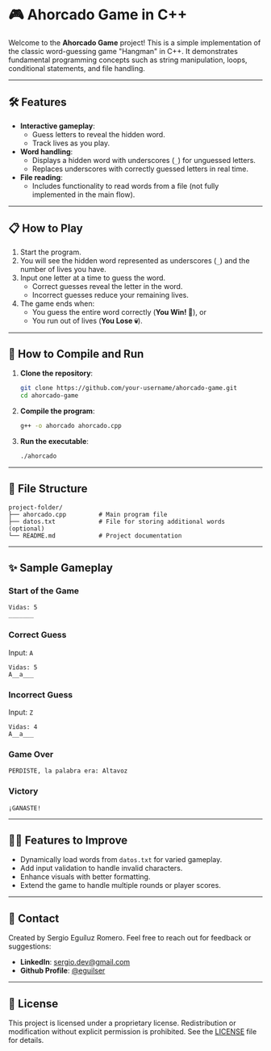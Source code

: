 # 🎮 **Ahorcado Game in C++**

Welcome to the **Ahorcado Game** project! This is a simple implementation of the classic word-guessing game "Hangman" in C++. It demonstrates fundamental programming concepts such as string manipulation, loops, conditional statements, and file handling.

---

## 🛠️ **Features**

- **Interactive gameplay**:
  - Guess letters to reveal the hidden word.
  - Track lives as you play.
- **Word handling**:
  - Displays a hidden word with underscores (`_`) for unguessed letters.
  - Replaces underscores with correctly guessed letters in real time.
- **File reading**:
  - Includes functionality to read words from a file (not fully implemented in the main flow).

---

## 📋 **How to Play**

1. Start the program.
2. You will see the hidden word represented as underscores (`_`) and the number of lives you have.
3. Input one letter at a time to guess the word.
   - Correct guesses reveal the letter in the word.
   - Incorrect guesses reduce your remaining lives.
4. The game ends when:
   - You guess the entire word correctly (**You Win! 🎉**), or
   - You run out of lives (**You Lose 💀**).

---

## 🔧 **How to Compile and Run**

1. **Clone the repository**:
   ```bash
   git clone https://github.com/your-username/ahorcado-game.git
   cd ahorcado-game
   ```

2. **Compile the program**:
   ```bash
   g++ -o ahorcado ahorcado.cpp
   ```

3. **Run the executable**:
   ```bash
   ./ahorcado
   ```

---

## 📂 **File Structure**

```
project-folder/
├── ahorcado.cpp         # Main program file
├── datos.txt            # File for storing additional words (optional)
└── README.md            # Project documentation
```

---

## ✨ **Sample Gameplay**

### Start of the Game
```
Vidas: 5
_______
```

### Correct Guess
Input: `A`
```
Vidas: 5
A__a___
```

### Incorrect Guess
Input: `Z`
```
Vidas: 4
A__a___
```

### Game Over
```
PERDISTE, la palabra era: Altavoz
```

### Victory
```
¡GANASTE!
```

---

## 🧑‍💻 **Features to Improve**

- Dynamically load words from `datos.txt` for varied gameplay.
- Add input validation to handle invalid characters.
- Enhance visuals with better formatting.
- Extend the game to handle multiple rounds or player scores.

---

## 📩 **Contact**

Created by Sergio Eguíluz Romero. Feel free to reach out for feedback or suggestions:
- **LinkedIn**: [sergio.dev@gmail.com](https://www.linkedin.com/in/sergio-egu%C3%ADluz-43482a265/)
- **Github Profile**: [@eguilser](https://github.com/eguilser)

---

## 📜 **License**

This project is licensed under a proprietary license. Redistribution or modification without explicit permission is prohibited. See the [LICENSE](./LICENSE) file for details.
